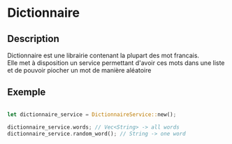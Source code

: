 # Dictionnaire

## Description

Dictionnaire est une librairie contenant la plupart des mot francais. <br>
Elle met à disposition un service permettant d'avoir ces mots dans une liste
et de pouvoir piocher un mot de manière aléatoire

## Exemple

```rust

let dictionnaire_service = DictionnaireService::new();

dictionnaire_service.words; // Vec<String> -> all words
dictionnaire_service.random_word(); // String -> one word

```